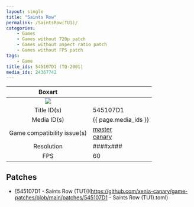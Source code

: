 ```yaml
---
layout: single
title: "Saints Row"
permalink: /SaintsRow(TU1)/
categories:
    - Games
    - Games without 720p patch
    - Games without aspect ratio patch
    - Games without FPS patch
tags:
    - Game
title_ids: 545107D1 (TQ-2001)
media_ids: 24367742
---
```


| Boxart                      |                                                                            |
| :----:                      | :-                                                                         |
| ![](https://download-ssl.xbox.com/content/images/66acd000-77fe-1000-9115-d802545107d1/1033/boxartlg.jpg) |
| Title ID(s)                 | 545107D1                                                                   |
| Media ID(s)                 | {{ page.media_ids }}                                                        |
| Game compatibility issue(s) | [master](https://github.com/xenia-project/game-compatibility/issues/)<br>[canary](https://github.com/xenia-canary/game-compatibility/issues/) |
| Resolution                  | ####x###                                                                   |
| FPS                         | 60                                                                         |

## Patches
* [545107D1 - Saints Row (TU1)](https://github.com/xenia-canary/game-patches/blob/main/patches/545107D1 - Saints Row (TU1).toml)

<!--This page was generated by a script. You can remove this comment once the page is verified to be free of mistakes.-->
